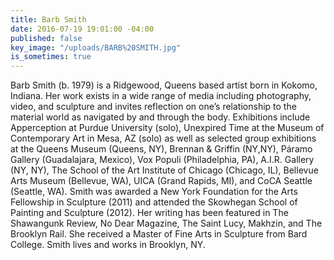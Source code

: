 ```yaml
---
title: Barb Smith
date: 2016-07-19 19:01:00 -04:00
published: false
key_image: "/uploads/BARB%20SMITH.jpg"
is_sometimes: true
---
```


Barb Smith (b. 1979) is a Ridgewood, Queens based artist born in Kokomo, Indiana. Her work exists in a wide range of media including photography, video, and sculpture and invites reflection on one’s relationship to the material world as navigated by and through the body. Exhibitions include Apperception at Purdue University (solo), Unexpired Time at the Museum of Contemporary Art in Mesa, AZ (solo) as well as selected group exhibitions at the Queens Museum (Queens, NY), Brennan & Griffin (NY,NY), Páramo Gallery (Guadalajara, Mexico), Vox Populi (Philadelphia, PA), A.I.R. Gallery (NY, NY), The School of the Art Institute of Chicago (Chicago, IL), Bellevue Arts Museum (Bellevue, WA), UICA (Grand Rapids, MI), and CoCA Seattle (Seattle, WA). Smith was awarded a New York Foundation for the Arts Fellowship in Sculpture (2011) and attended the Skowhegan School of Painting and Sculpture (2012). Her writing has been featured in The Shawangunk Review, No Dear Magazine, The Saint Lucy, Makhzin, and The Brooklyn Rail. She received a Master of Fine Arts in Sculpture from Bard College. Smith lives and works in Brooklyn, NY.